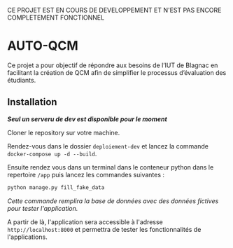 CE PROJET EST EN COURS DE DEVELOPPEMENT ET N'EST PAS ENCORE COMPLETEMENT FONCTIONNEL

# AUTO-QCM
Ce projet a pour objectif de répondre aux besoins de l’IUT de Blagnac en facilitant la création de QCM afin de simplifier le processus d’évaluation des étudiants.

## Installation

***Seul un serveru de dev est disponible pour le moment***

Cloner le repository sur votre machine.

Rendez-vous dans le dossier `deploiement-dev` et lancez la commande `docker-compose up -d --build`.

Ensuite rendez vous dans un terminal dans le conteneur python dans le repertoire `/app` puis lancez les commandes suivantes :

```bash
python manage.py fill_fake_data
```
*Cette commande remplira la base de données avec des données fictives pour tester l'application.*

A partir de là, l'application sera accessible à l'adresse `http://localhost:8000` et permettra de tester les fonctionnalités de l'applications.
